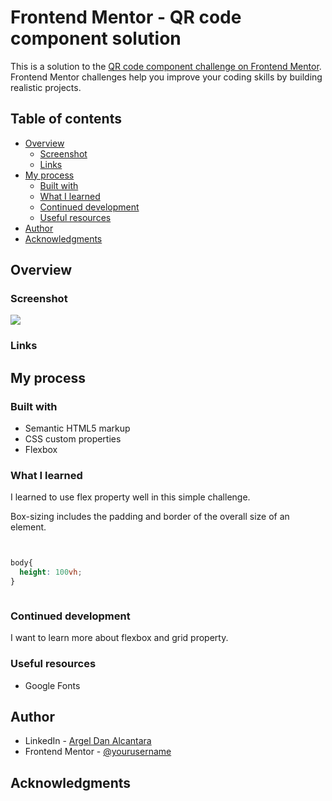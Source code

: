 # Frontend Mentor - QR code component solution

This is a solution to the [QR code component challenge on Frontend Mentor](https://www.frontendmentor.io/challenges/qr-code-component-iux_sIO_H). Frontend Mentor challenges help you improve your coding skills by building realistic projects. 

## Table of contents

- [Overview](#overview)
  - [Screenshot](#screenshot)
  - [Links](#links)
- [My process](#my-process)
  - [Built with](#built-with)
  - [What I learned](#what-i-learned)
  - [Continued development](#continued-development)
  - [Useful resources](#useful-resources)
- [Author](#author)
- [Acknowledgments](#acknowledgments)

## Overview

### Screenshot

![](image./screenshot-solution.png)


### Links


## My process

### Built with

- Semantic HTML5 markup
- CSS custom properties
- Flexbox


### What I learned

I learned to use flex property well in this simple challenge.

Box-sizing includes the padding and border of the overall size of an element.

```html

```
```css

body{
  height: 100vh;
}

```
```js

```


### Continued development

I want to learn more about flexbox and grid property.

### Useful resources

- Google Fonts



## Author

- LinkedIn - [Argel Dan Alcantara](https://www.linkedin.com/in/argel-dan-alcantara-23570917b/)
- Frontend Mentor - [@yourusername](https://www.frontendmentor.io/profile/argeldan28)


## Acknowledgments



